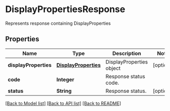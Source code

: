 ﻿
# DisplayPropertiesResponse
Represents response containing DisplayProperties

## Properties
Name | Type | Description | Notes
------------ | ------------- | ------------- | -------------
**displayProperties** | [**DisplayProperties**](DisplayProperties.md) | DisplayProperties object | [optional]
**code** | **Integer** | Response status code. | 
**status** | **String** | Response status. | [optional]


[[Back to Model list]](../../README.md#documentation-for-models) [[Back to API list]](../../README.md#documentation-for-api-endpoints) [[Back to README]](../../README.md)


